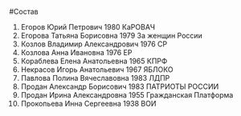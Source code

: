 #Состав
1. Егоров Юрий Петрович 1980 КаРОВАЧ
2. Егорова Татьяна Борисовна 1979 За женщин России
3. Козлов Владимир Александрович 1976 СР
4. Козлова Анна Ивановна 1976 ЕР
5. Кораблева Елена Анатольевна 1965 КПРФ
6. Некрасов Игорь Анатольевич 1967 ЯБЛОКО
7. Павлова Полина Вячеславовна 1983 ЛДПР
8. Продан Александр Борисович 1983 ПАТРИОТЫ РОССИИ
9. Продан Ирина Александровна 1955 Гражданская Платформа
10. Прокопьева Инна Сергеевна 1938 ВОИ
